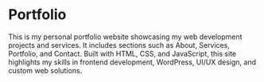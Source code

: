 # Portfolio
This is my personal portfolio website showcasing my web development projects and services. It includes sections such as About, Services, Portfolio, and Contact. Built with HTML, CSS, and JavaScript, this site highlights my skills in frontend development, WordPress, UI/UX design, and custom web solutions.
